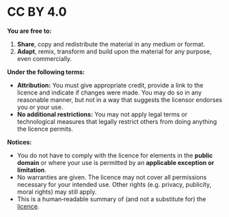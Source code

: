 # CC BY 4.0

**You are free to:**

1. **Share**, copy and redistribute the material in any medium or format.
2. **Adapt**, remix, transform and build upon the material for any purpose, even commercially.

**Under the following terms:**

- **Attribution:** You must give appropriate credit, provide a link to the licence and indicate if changes were made. You may do so in any reasonable manner, but not in a way that suggests the licensor endorses you or your use.
- **No additional restrictions:** You may not apply legal terms or technological measures that legally restrict others from doing anything the licence permits.

**Notices:**

- You do not have to comply with the licence for elements in the **public domain** or where your use is permitted by an **applicable exception or limitation**.
- No warranties are given. The licence may not cover all permissions necessary for your intended use. Other rights (e.g. privacy, publicity, moral rights) may still apply.
- This is a human‐readable summary of (and not a substitute for) the [licence](https://creativecommons.org/licenses/by/4.0/).
